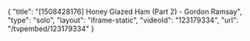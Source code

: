 {
    "title": "[1508428176] Honey Glazed Ham (Part 2) - Gordon Ramsay",
    "type": "solo",
    "layout": "iframe-static",
    "videoId": "123179334",
    "url": "\/tvpembed\/123179334"
}